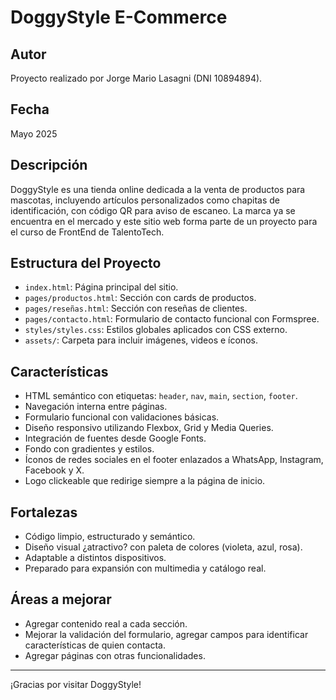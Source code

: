 # DoggyStyle E-Commerce

## Autor
Proyecto realizado por Jorge Mario Lasagni (DNI 10894894).

## Fecha
Mayo 2025

## Descripción
DoggyStyle es una tienda online dedicada a la venta de productos para mascotas, incluyendo artículos personalizados como chapitas de identificación, con código QR para aviso de escaneo. La marca ya se encuentra en el mercado y este sitio web forma parte de un proyecto para el curso de FrontEnd de TalentoTech.

## Estructura del Proyecto
- `index.html`: Página principal del sitio.
- `pages/productos.html`: Sección con cards de productos.
- `pages/reseñas.html`: Sección con reseñas de clientes.
- `pages/contacto.html`: Formulario de contacto funcional con Formspree.
- `styles/styles.css`: Estilos globales aplicados con CSS externo.
- `assets/`: Carpeta para incluir imágenes, videos e íconos.

## Características
- HTML semántico con etiquetas: `header`, `nav`, `main`, `section`, `footer`.
- Navegación interna entre páginas.
- Formulario funcional con validaciones básicas.
- Diseño responsivo utilizando Flexbox, Grid y Media Queries.
- Integración de fuentes desde Google Fonts.
- Fondo con gradientes y estilos.
- Íconos de redes sociales en el footer enlazados a WhatsApp, Instagram, Facebook y X.
- Logo clickeable que redirige siempre a la página de inicio.

## Fortalezas
- Código limpio, estructurado y semántico.
- Diseño visual ¿atractivo? con paleta de colores (violeta, azul, rosa).
- Adaptable a distintos dispositivos.
- Preparado para expansión con multimedia y catálogo real.

## Áreas a mejorar
- Agregar contenido real a cada sección.
- Mejorar la validación del formulario, agregar campos para identificar características de quien contacta.
- Agregar páginas con otras funcionalidades.

---

¡Gracias por visitar DoggyStyle!
